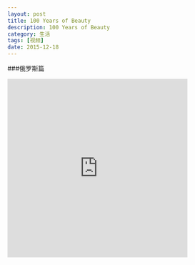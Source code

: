 ```yaml
---
layout: post
title: 100 Years of Beauty
description: 100 Years of Beauty
category: 生活
tags: [视频]
date: 2015-12-18
---
```


###俄罗斯篇

<iframe width="80%" height="400" frameborder="0" allowfullscreen="" src="http://v.qq.com/iframe/player.html?vid=a0174g18ljr&tiny=0&auto=0"></iframe>
